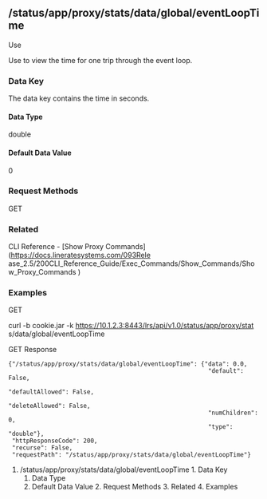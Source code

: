 ## /status/app/proxy/stats/data/global/eventLoopTime

Use

Use to view the time for one trip through the event loop.

### Data Key

The data key contains the time in seconds.

#### Data Type

double

#### Default Data Value

0

### Request Methods

GET

### Related

CLI Reference - [Show Proxy Commands](https://docs.lineratesystems.com/093Rele
ase_2.5/200CLI_Reference_Guide/Exec_Commands/Show_Commands/Show_Proxy_Commands
)

### Examples

GET

curl -b cookie.jar -k https://10.1.2.3:8443/lrs/api/v1.0/status/app/proxy/stat
s/data/global/eventLoopTime

GET Response

    
    {"/status/app/proxy/stats/data/global/eventLoopTime": {"data": 0.0,
                                                            "default": False,
                                                            "defaultAllowed": False,
                                                            "deleteAllowed": False,
                                                            "numChildren": 0,
                                                            "type": "double"},
     "httpResponseCode": 200,
     "recurse": False,
     "requestPath": "/status/app/proxy/stats/data/global/eventLoopTime"}
    

  1. /status/app/proxy/stats/data/global/eventLoopTime
    1. Data Key
      1. Data Type
      2. Default Data Value
    2. Request Methods
    3. Related
    4. Examples


